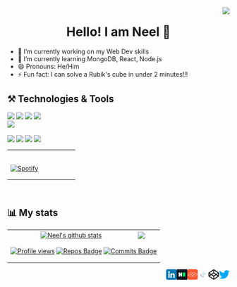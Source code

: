 <img align="right" src ="https://media.giphy.com/media/O0sLyqXIUEwMnsAhUM/giphy-downsized.gif">
<h1 align="center">Hello! I am Neel 👋</h1>

- 🔭 I’m currently working on my Web Dev skills
- 🌱 I’m currently learning MongoDB, React, Node.js
- 😄 Pronouns: He/Him
- ⚡ Fun fact: I can solve a Rubik's cube in under 2 minutes!!!

## ⚒️ Technologies & Tools
![](https://img.shields.io/badge/code-C/C++-brightgreen) 
![](https://img.shields.io/badge/code-Java-brightgreen) 
![](https://img.shields.io/badge/code-Javascript-brightgreen) 
![](https://img.shields.io/badge/code-Python-brightgreen)  
![](https://img.shields.io/badge/code-SQL-brightgreen)


![](https://img.shields.io/badge/editor-VS_code-blue) 
![](https://img.shields.io/badge/editor-Sublime_text-blue) 
![](https://img.shields.io/badge/editor-Intellij-blue)
![](https://img.shields.io/badge/tool-Figma-blue)
<br>

<table align="center" width="100%" border="0"> 
  <tr>
  <td width="50%">
      
&nbsp; <br> [![Spotify](https://spotifynowplaying-ten.vercel.app/api/spotify)](https://open.spotify.com/user/7a2vlze7gdxm16b285mltsk99)

  </td>
  </tr>
</table>
<br>

## 📊 My stats

<table align="center">
 <tbody>
 <tr>
  <td align="center">
      <a href="https://github.com/anuraghazra/github-readme-stats"><img align="center" src="https://github-readme-stats.vercel.app/api?username=Hermes179&show_icons=true&include_all_commits=true&theme=discord_old_blurple&hide_border=true" alt="Neel's github stats" /></a>
    </td>
    <td>
      <a href="https://github.com/anuraghazra/github-readme-stats"><img align="center" src="https://github-readme-stats.vercel.app/api/top-langs/?username=Hermes179&layout=compact&theme=discord_old_blurple&hide_border=true" /></a>
   </td>
 </tr>
   <tr>
  <td colspan="2" align="center"> 
   
[![Profile views](https://komarev.com/ghpvc/?username=Hermes179&color=brightgreen)](https://github.com/antonkomarev/github-profile-views-counter)
[![Repos Badge](https://badges.pufler.dev/repos/Hermes179)](https://badges.pufler.dev) 
[![Commits Badge](https://badges.pufler.dev/commits/monthly/Hermes179)](https://badges.pufler.dev)
   
   </td>
 </tr>
  </tbody>
</table>

<a href="https://twitter.com/Hermes_179">
  <img align="right" alt="Neel Devani | twitter" src="https://raw.githubusercontent.com/Hermes179/Hermes179/master/assets/twitter.png" />
</a>
<a href="https://codepen.io/hermes179">
  <img align="right" alt="Neel Devani | Codepen" src="https://raw.githubusercontent.com/Hermes179/Hermes179/master/assets/codepen.png" />
</a>
<a href="https://www.frontendmentor.io/profile/Gatsby1925">
  <img align="right" alt="Neel Devani | frontendMentor.io" width="24px" src="https://raw.githubusercontent.com/Hermes179/Hermes179/master/assets/favicon-32x32.png" />
</a>
<a href="https://devchallenges.io/portfolio/Hermes179">
  <img align="right" alt="Neel Devani | devchallenges.io" width="24px" src="https://raw.githubusercontent.com/Hermes179/Hermes179/master/assets/devchallenges.png" />
</a>
<a href="https://www.hackerrank.com/neeldevani14">
  <img align="right" alt="Neel Devani | hackerrank" width="24px" src="https://raw.githubusercontent.com/Hermes179/Hermes179/master/assets/Hackerrank.png" />
</a>
<a href="https://www.linkedin.com/in/neel-devani-5523b9176/">
  <img align="right" alt="Neel Devani | LinkedIn" src="https://raw.githubusercontent.com/Hermes179/Hermes179/master/assets/linkedin.png" />
</a>
